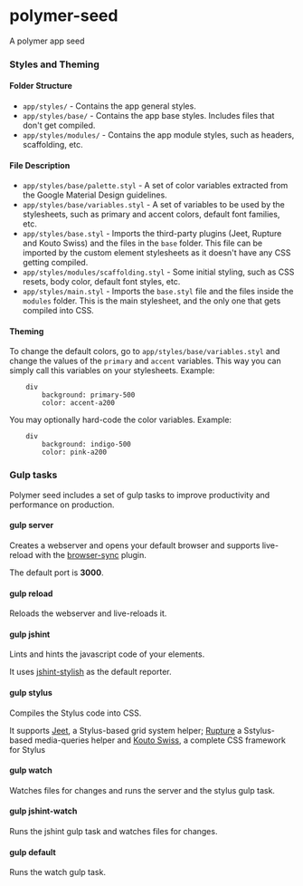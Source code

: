 # polymer-seed
A polymer app seed

### Styles and Theming

#### Folder Structure

- `app/styles/` - Contains the app general styles.
- `app/styles/base/` - Contains the app base styles. Includes files that don't get compiled.
- `app/styles/modules/` - Contains the app module styles, such as headers, scaffolding, etc.

#### File Description

- `app/styles/base/palette.styl` - A set of color variables extracted from the Google Material Design guidelines.
- `app/styles/base/variables.styl` - A set of variables to be used by the stylesheets, such as primary and accent colors, default font families, etc.
- `app/styles/base.styl` - Imports the third-party plugins (Jeet, Rupture and Kouto Swiss) and the files in the `base` folder. This file can be imported by the custom element stylesheets as it doesn't have any CSS getting compiled.
- `app/styles/modules/scaffolding.styl` - Some initial styling, such as CSS resets, body color, default font styles, etc.
- `app/styles/main.styl` - Imports the `base.styl` file and the files inside the `modules` folder. This is the main stylesheet, and the only one that gets compiled into CSS.

#### Theming

To change the default colors, go to `app/styles/base/variables.styl` and change the values of the `primary` and `accent` variables. This way you can simply call this variables on your stylesheets. Example:
```stylus
	div
		background: primary-500
		color: accent-a200
```

You may optionally hard-code the color variables. Example:
```stylus
	div
		background: indigo-500
		color: pink-a200
```

### Gulp tasks
Polymer seed includes a set of gulp tasks to improve productivity and performance on production.

#### gulp server
Creates a webserver and opens your default browser and supports live-reload with the [browser-sync](https://github.com/BrowserSync/browser-sync) plugin.

The default port is **3000**.

#### gulp reload
Reloads the webserver and live-reloads it.

#### gulp jshint
Lints and hints the javascript code of your elements. 

It uses [jshint-stylish](https://github.com/sindresorhus/jshint-stylish) as the default reporter.

#### gulp stylus
Compiles the Stylus code into CSS. 

It supports [Jeet](https://github.com/mojotech/jeet), a Stylus-based grid system helper;  [Rupture](https://github.com/jenius/rupture) a Sstylus-based media-queries helper and [Kouto Swiss](https://github.com/krkn/kouto-swiss), a complete CSS framework for Stylus

#### gulp watch
Watches files for changes and runs the server and the stylus gulp task.

#### gulp jshint-watch
Runs the jshint gulp task and watches files for changes.

#### gulp default
Runs the watch gulp task.
